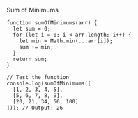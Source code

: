 Sum of Minimums

    function sumOfMinimums(arr) {
      let sum = 0;
      for (let i = 0; i < arr.length; i++) {
        let min = Math.min(...arr[i]);
        sum += min;
      }
      return sum;
    }
    
    // Test the function
    console.log(sumOfMinimums([
      [1, 2, 3, 4, 5],
      [5, 6, 7, 8, 9],
      [20, 21, 34, 56, 100]
    ])); // Output: 26
